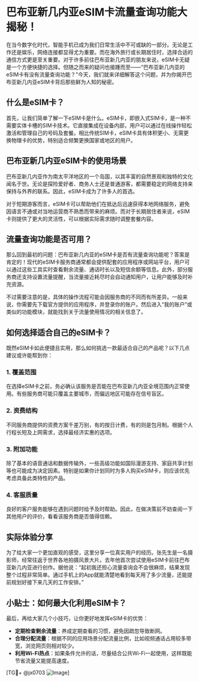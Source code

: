 # 巴布亚新几内亚eSIM卡流量查询功能大揭秘！

在当今数字化时代，智能手机已成为我们日常生活中不可或缺的一部分。无论是工作还是娱乐，网络连接都显得尤为重要。而在海外旅行或长期居住时，选择合适的通信方式更是至关重要。对于许多前往巴布亚新几内亚的朋友来说，eSIM卡无疑是一个方便快捷的选择。但随之而来的疑问也接踵而至——“巴布亚新几内亚的eSIM卡有没有流量查询功能？”今天，我们就来详细解答这个问题，并为你揭开巴布亚新几内亚eSIM卡背后那些鲜为人知的秘密。

## 什么是eSIM卡？

首先，让我们简单了解一下eSIM卡是什么。eSIM卡，即嵌入式SIM卡，是一种不需要实体卡槽的SIM卡技术。它直接集成在设备内部，用户可以通过在线操作轻松激活和管理自己的号码及套餐。相比传统SIM卡，eSIM卡具有体积更小、无需更换物理卡的优势，特别适合频繁更换国家或地区的用户。

## 巴布亚新几内亚eSIM卡的使用场景

巴布亚新几内亚作为南太平洋地区的一个岛国，以其丰富的自然景观和独特的文化闻名于世。无论是探险爱好者、商务人士还是普通游客，都需要稳定的网络支持来保持与外界的联系。因此，eSIM卡成为了许多人的首选。

对于短期游客而言，eSIM卡可以帮助他们在抵达后迅速获得本地网络服务，避免因语言不通或对当地运营商不熟悉而带来的麻烦。而对于长期居住者来说，eSIM卡则提供了更大的灵活性，可以根据实际需求随时调整套餐内容。

## 流量查询功能是否可用？

那么回到最初的问题：巴布亚新几内亚的eSIM卡是否有流量查询功能呢？答案是肯定的！现代的eSIM卡服务商通常都会提供配套的应用程序或网站平台，用户可以通过这些工具实时查看剩余流量、通话时长以及短信余额等信息。此外，部分服务商还支持设置流量提醒，当流量接近耗尽时会自动通知用户，让用户能够及时补充资源。

不过需要注意的是，具体的操作流程可能会因服务商的不同而有所差异。一般来说，你需要先下载官方提供的应用程序，并登录你的账户。然后进入“我的账户”或类似的功能模块，就能找到关于流量使用情况的相关信息了。

## 如何选择适合自己的eSIM卡？

既然eSIM卡如此便捷且实用，那么如何挑选一款最适合自己的产品呢？以下几点建议或许能帮到你：

### 1. **覆盖范围**
   在选择eSIM卡之前，务必确认该服务是否能在巴布亚新几内亚全境范围内正常使用。有些服务商可能只覆盖主要城市，而偏远地区可能存在信号盲区。

### 2. **资费结构**
   不同服务商提供的资费方案千差万别，有的按日计费，有的则是包月制。根据个人行程长短及上网需求，选择最经济实惠的选项。

### 3. **附加功能**
   除了基本的语音通话和数据传输外，一些高级功能如国际漫游支持、家庭共享计划等也可能成为决定因素。特别是如果你计划同时为多人购买eSIM卡，则应该优先考虑具备此类特性的产品。

### 4. **客服质量**
   良好的客户服务能够在遇到问题时给予及时帮助。因此，在做决策前不妨查阅一下其他用户的评价，看看该服务商是否值得信赖。

## 实际体验分享

为了给大家一个更加直观的感受，这里分享一位真实用户的经历。张先生是一名摄影师，经常往返于世界各地拍摄风景大片。去年他首次尝试使用eSIM卡前往巴布亚新几内亚进行创作。据他说：“起初我还担心流量查询会不会很麻烦，结果发现整个过程非常简单。通过手机上的App就能清楚地看到每天用了多少流量，还能提前规划好接下来几天的工作安排。”

## 小贴士：如何最大化利用eSIM卡？

最后，再给大家几个小技巧，让你更好地发挥eSIM卡的优势：

- **定期检查剩余流量**：养成定期查看的习惯，避免因疏忽导致断网。
- **合理分配流量**：根据不同的应用场景分配流量比例，比如视频通话占用较多带宽，浏览网页则相对较少。
- **利用Wi-Fi热点**：如果条件允许的话，尽量结合公共Wi-Fi一起使用，这样既能节省流量又能提高速度。

[TG💪+ @jx0703 ![Image](https://github.com/user-attachments/assets/dbca1d08-cadb-493c-b0ec-ad6f7a83f270)]